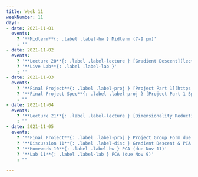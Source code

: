 ```yaml
---
title: Week 11
weekNumber: 11
days:
- date: 2021-11-01
  events:
    ? '**Midterm**{: .label .label-hw } Midterm (7-9 pm)'
    : ''
- date: 2021-11-02
  events:
    ? '**Lecture 20**{: .label .label-lecture } [Gradient Descent](lecture/lec20)'
    ? '**Live Lab**{: .label .label-lab }'
    : ''
- date: 2021-11-03
  events:
    ? '**Final Project**{: .label .label-proj } [Project Part 1](https://data100.datahub.berkeley.edu/hub/user-redirect/git-pull?repo=https%3A%2F%2Fgithub.com%2FDS-100%2Ffa21&urlpath=lab%2Ftree%2Ffa21%2Ffinal_proj&branch=main)'
    ? '**Final Project Spec**{: .label .label-proj } [Project Part 1 Spec](https://drive.google.com/file/d/1KF_XkKA50k4Tf3vul_vOf_4VcxqVS8bj/view?usp=sharing)'
    : ""
- date: 2021-11-04
  events:
    ? '**Lecture 21**{: .label .label-lecture } [Dimensionality Reduction & PCA](lecture/lec21)'
    : ""
- date: 2021-11-05
  events:
    ? '**Final Project**{: .label .label-proj } Project Group Form due'
    ? '**Discussion 11**{: .label .label-disc } Gradient Descent & PCA'
    ? '**Homework 10**{: .label .label-hw } PCA (due Nov 11)'
    ? '**Lab 11**{: .label .label-lab } PCA (due Nov 9)'
    : ""

---
```

